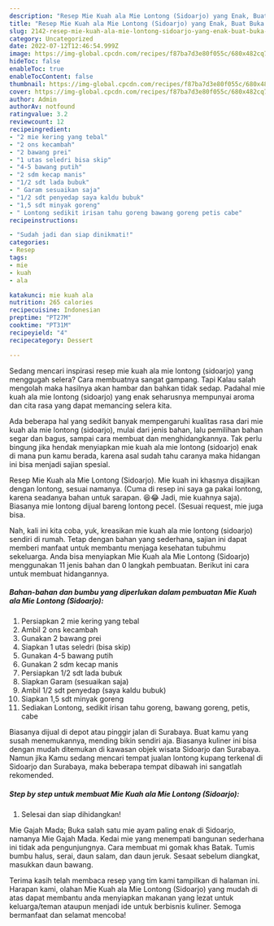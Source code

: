 ```yaml
---
description: "Resep Mie Kuah ala Mie Lontong (Sidoarjo) yang Enak, Buat Buka Puasa Menggugah Selera"
title: "Resep Mie Kuah ala Mie Lontong (Sidoarjo) yang Enak, Buat Buka Puasa Menggugah Selera"
slug: 2142-resep-mie-kuah-ala-mie-lontong-sidoarjo-yang-enak-buat-buka-puasa-menggugah-selera
category: Uncategorized
date: 2022-07-12T12:46:54.999Z
image: https://img-global.cpcdn.com/recipes/f87ba7d3e80f055c/680x482cq70/mie-kuah-ala-mie-lontong-sidoarjo-foto-resep-utama.jpg
hideToc: false
enableToc: true
enableTocContent: false
thumbnail: https://img-global.cpcdn.com/recipes/f87ba7d3e80f055c/680x482cq70/mie-kuah-ala-mie-lontong-sidoarjo-foto-resep-utama.jpg
cover: https://img-global.cpcdn.com/recipes/f87ba7d3e80f055c/680x482cq70/mie-kuah-ala-mie-lontong-sidoarjo-foto-resep-utama.jpg
author: Admin
authorAv: notfound
ratingvalue: 3.2
reviewcount: 12
recipeingredient:
- "2 mie kering yang tebal"
- "2 ons kecambah"
- "2 bawang prei"
- "1 utas seledri bisa skip"
- "4-5 bawang putih"
- "2 sdm kecap manis"
- "1/2 sdt lada bubuk"
- " Garam sesuaikan saja"
- "1/2 sdt penyedap saya kaldu bubuk"
- "1,5 sdt minyak goreng"
- " Lontong sedikit irisan tahu goreng bawang goreng petis cabe"
recipeinstructions:

- "Sudah jadi dan siap dinikmati!"
categories:
- Resep
tags:
- mie
- kuah
- ala

katakunci: mie kuah ala 
nutrition: 265 calories
recipecuisine: Indonesian
preptime: "PT27M"
cooktime: "PT31M"
recipeyield: "4"
recipecategory: Dessert

---
```



Sedang mencari inspirasi resep mie kuah ala mie lontong (sidoarjo) yang menggugah selera? Cara membuatnya sangat gampang. Tapi Kalau salah mengolah maka hasilnya akan hambar dan bahkan tidak sedap. Padahal mie kuah ala mie lontong (sidoarjo) yang enak seharusnya mempunyai aroma dan cita rasa yang dapat memancing selera kita.


Ada beberapa hal yang sedikit banyak mempengaruhi kualitas rasa dari mie kuah ala mie lontong (sidoarjo), mulai dari jenis bahan, lalu pemilihan bahan segar dan bagus, sampai cara membuat dan menghidangkannya. Tak perlu bingung jika hendak menyiapkan mie kuah ala mie lontong (sidoarjo) enak di mana pun kamu berada, karena asal sudah tahu caranya maka hidangan ini bisa menjadi sajian spesial.

Resep Mie Kuah ala Mie Lontong (Sidoarjo). Mie kuah ini khasnya disajikan dengan lontong, sesuai namanya. (Cuma di resep ini saya ga pakai lontong, karena seadanya bahan untuk sarapan. 😆😂 Jadi, mie kuahnya saja). Biasanya mie lontong dijual bareng lontong pecel. (Sesuai request, mie juga bisa.


Nah, kali ini kita coba, yuk, kreasikan mie kuah ala mie lontong (sidoarjo) sendiri di rumah. Tetap dengan bahan yang sederhana, sajian ini dapat memberi manfaat untuk membantu menjaga kesehatan tubuhmu sekeluarga. Anda bisa menyiapkan Mie Kuah ala Mie Lontong (Sidoarjo) menggunakan 11 jenis bahan dan 0 langkah pembuatan. Berikut ini cara untuk membuat hidangannya.

<!--inarticleads1-->

##### Bahan-bahan dan bumbu yang diperlukan dalam pembuatan Mie Kuah ala Mie Lontong (Sidoarjo):

1. Persiapkan 2 mie kering yang tebal
1. Ambil 2 ons kecambah
1. Gunakan 2 bawang prei
1. Siapkan 1 utas seledri (bisa skip)
1. Gunakan 4-5 bawang putih
1. Gunakan 2 sdm kecap manis
1. Persiapkan 1/2 sdt lada bubuk
1. Siapkan  Garam (sesuaikan saja)
1. Ambil 1/2 sdt penyedap (saya kaldu bubuk)
1. Siapkan 1,5 sdt minyak goreng
1. Sediakan  Lontong, sedikit irisan tahu goreng, bawang goreng, petis, cabe


Biasanya dijual di depot atau pinggir jalan di Surabaya. Buat kamu yang susah menemukannya, mending bikin sendiri aja. Biasanya kuliner ini bisa dengan mudah ditemukan di kawasan objek wisata Sidoarjo dan Surabaya. Namun jika Kamu sedang mencari tempat jualan lontong kupang terkenal di Sidoarjo dan Surabaya, maka beberapa tempat dibawah ini sangatlah rekomended. 

<!--inarticleads2-->

##### Step by step untuk membuat Mie Kuah ala Mie Lontong (Sidoarjo):


1. Selesai dan siap dihidangkan!

Mie Gajah Mada; Buka salah satu mie ayam paling enak di Sidoarjo, namanya Mie Gajah Mada. Kedai mie yang menempati bangunan sederhana ini tidak ada pengunjungnya. Cara membuat mi gomak khas Batak. Tumis bumbu halus, serai, daun salam, dan daun jeruk. Sesaat sebelum diangkat, masukkan daun bawang. 

Terima kasih telah membaca resep yang tim kami tampilkan di halaman ini. Harapan kami, olahan Mie Kuah ala Mie Lontong (Sidoarjo) yang mudah di atas dapat membantu anda menyiapkan makanan yang lezat untuk keluarga/teman ataupun menjadi ide untuk berbisnis kuliner. Semoga bermanfaat dan selamat mencoba!
